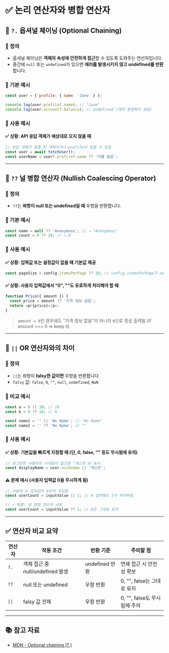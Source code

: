 # ✅ 논리 연산자와 병합 연산자

## 🔹 `?.` 옵셔널 체이닝 (Optional Chaining)

### 📌 정의

- 옵셔널 체이닝은 **객체의 속성에 안전하게 접근**할 수 있도록 도와주는 연산자입니다.
- 중간에 `null` 또는 `undefined`가 있으면 **에러를 발생시키지 않고 undefined를 반환**합니다.

### 🧪 기본 예시

```js
const user = { profile: { name: 'Jane' } };

console.log(user.profile?.name); // "Jane"
console.log(user.account?.balance); // undefined (에러 발생하지 않음)
```

### 💼 사용 예시

#### ✅ 상황: API 응답 객체가 예상대로 오지 않을 때

```js
// 응답 객체가 종종 빈 객체이거나 profile이 없을 수 있음
const user = await fetchUser();
const userName = user?.profile?.name ?? '이름 없음';
```

---

## 🔹 `??` 널 병합 연산자 (Nullish Coalescing Operator)

### 📌 정의

- `??`는 **좌항이 null 또는 undefined일 때** 우항을 반환합니다.

### 🧪 기본 예시

```js
const name = null ?? 'Anonymous'; // → "Anonymous"
const count = 0 ?? 10; // → 0
```

### 💼 사용 예시

#### ✅ 상황: 입력값 또는 설정값이 없을 때 기본값 제공

```js
const pageSize = config.itemsPerPage ?? 10; // config.itemsPerPage가 null/undefined일 때만 기본값 사용
```

#### ✅ 상황: 사용자 입력값에서 "0", ""도 유효하게 처리해야 할 때

```js
function Price({ amount }) {
  const price = amount ?? '가격 정보 없음';
  return <p>{price}</p>;
}
```

> `amount = 0`인 경우에도 "가격 정보 없음"이 아니라 `0`으로 정상 출력됨 (if amount === 0 ⇒ keep it)

---

## 🔹 `||` OR 연산자와의 차이

### 📌 정의

- `||`는 좌항이 **falsy한 값이면** 우항을 반환합니다.
- `falsy` 값: `false`, `0`, `""`, `null`, `undefined`, `NaN`

### 🧪 비교 예시

```js
const a = 0 || 10; // 10
const b = 0 ?? 10; // 0

const name1 = '' || 'No Name'; // "No Name"
const name2 = '' ?? 'No Name'; // ""
```

### 💼 사용 예시

#### ✅ 상황: 기본값을 빠르게 지정할 때 (단, 0, false, "" 등도 무시됨에 유의)

```js
// 로그인한 사용자의 닉네임이 없으면 "게스트"로 표시
const displayName = user.nickname || '게스트';
```

#### ⚠️ 문제 예시 (사용자 입력값 0을 무시하게 됨)

```js
// 사용자 수 입력값이 0인데 무시됨
const userCount = inputValue || 1; // 0 입력해도 1이 되어버림

// → 해결: 널 병합 연산자 사용
const userCount = inputValue ?? 1; // 0은 그대로 유지
```

---

## ✅ 연산자 비교 요약

| 연산자 | 작동 조건                        | 반환 기준      | 주의할 점                    |
| ------ | -------------------------------- | -------------- | ---------------------------- |
| `?.`   | 객체 접근 중 null/undefined 발생 | undefined 반환 | 연쇄 접근 시 안전성 확보     |
| `??`   | null 또는 undefined              | 우항 반환      | 0, "", false는 그대로 유지   |
| `\|\|` | falsy 값 전체                    | 우항 반환      | 0, "", false도 무시됨에 주의 |

---

## 📚 참고 자료

- [MDN - Optional chaining (?.)](https://developer.mozilla.org/ko/docs/Web/JavaScript/Reference/Operators/Optional_chaining)
